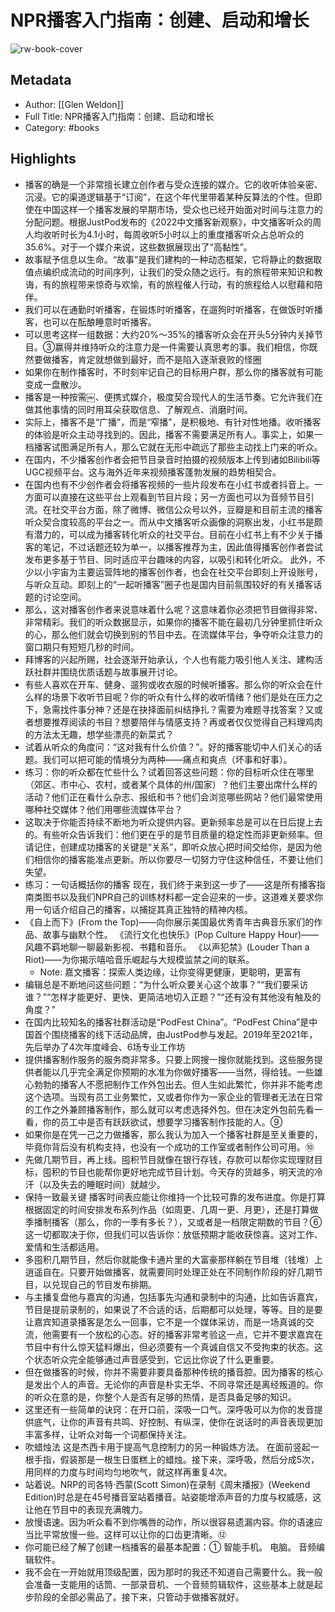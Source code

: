 # NPR播客入门指南：创建、启动和增长

![rw-book-cover](https://weread-1258476243.file.myqcloud.com/weread/cover/61/cpplatform_tqumegyd2gx68gh5xdta55/s_cpplatform_tqumegyd2gx68gh5xdta551673947665.jpg)

## Metadata
- Author: [[Glen Weldon]]
- Full Title: NPR播客入门指南：创建、启动和增长
- Category: #books

## Highlights
- 播客的确是一个非常擅长建立创作者与受众连接的媒介。它的收听体验亲密、沉浸。它的渠道逻辑基于“订阅”，在这个年代里带着某种反算法的个性。但即使在中国这样一个播客发展的早期市场，受众也已经开始面对时间与注意力的分配问题。根据JustPod发布的《2022中文播客新观察》，中文播客听众的周人均收听时长为4.1小时，每周收听5小时以上的重度播客听众占总听众的35.6%。对于一个媒介来说，这些数据展现出了“高黏性”。
- 故事赋予信息以生命。“故事”是我们建构的一种动态框架，它将静止的数据取值点编织成流动的时间序列，让我们的受众随之远行。有的旅程带来知识和教诲，有的旅程带来惊奇与欢愉，有的旅程催人行动，有的旅程给人以慰藉和陪伴。
- 我们可以在通勤时听播客，在锻炼时听播客，在遛狗时听播客，在做饭时听播客，也可以在酝酿睡意时听播客。
- 可以思考这样一组数据：大约20%～35%的播客听众会在开头5分钟内关掉节目。③赢得并维持听众的注意力是一件需要认真思考的事。我们相信，你既然要做播客，肯定就想做到最好，而不是陷入逐渐衰败的怪圈
- 如果你在制作播客时，不时刻牢记自己的目标用户群，那么你的播客就有可能变成一盘散沙。
- 播客是一种按需￼、便携式媒介，极度契合现代人的生活节奏。它允许我们在做其他事情的同时用耳朵获取信息、了解观点、消磨时间。
- 实际上，播客不是“广播”，而是“窄播”，是积极地、有针对性地播。收听播客的体验是听众主动寻找到的。因此，播客不需要满足所有人。事实上，如果一档播客试图满足所有人，那么它就在无形中疏远了那些主动找上门来的听众。
- 在国内，不少播客创作者会把节目录音时拍摄的视频版本上传到诸如Bilibili等UGC视频平台。这与海外近年来视频播客蓬勃发展的趋势相契合。
- 在国内也有不少创作者会将播客视频的一些片段发布在小红书或者抖音上。一方面可以直接在这些平台上观看到节目片段；另一方面也可以为音频节目引流。在社交平台方面，除了微博、微信公众号以外，豆瓣是和目前主流的播客听众契合度较高的平台之一。而从中文播客听众画像的洞察出发，小红书是颇有潜力的，可以成为播客转化听众的社交平台。目前在小红书上有不少关于播客的笔记，不过话题还较为单一，以播客推荐为主，因此值得播客创作者尝试发布更多基于节目、同时适应平台趣味的内容，以吸引和转化听众。
  此外，不少以小宇宙为主要运营阵地的播客创作者，也会在社交平台即刻上开设账号，与听众互动。即刻上的“一起听播客”圈子也是国内目前氛围较好的有关播客话题的讨论空间。
- 那么，这对播客创作者来说意味着什么呢？这意味着你必须把节目做得非常、非常精彩。我们的听众数据显示，如果你的播客不能在最初几分钟里抓住听众的心，那么他们就会切换到别的节目中去。在流媒体平台，争夺听众注意力的窗口期只有短短几秒的时间。
- 拜博客的兴起所赐，社会逐渐开始承认，个人也有能力吸引他人关注、建构活跃社群并围绕优质话题与故事展开讨论。
- 有些人喜欢在开车、健身、遛狗或收衣服的时候听播客。那么你的听众会在什么样的场景下收听节目呢？你的听众有什么样的收听情绪？他们是处在压力之下，急需找件事分神？还是在抉择面前纠结挣扎？需要为难题寻找答案？又或者想要推荐阅读的书目？想要陪伴与情感支持？再或者仅仅觉得自己料理鸡肉的方法太无趣，想学些漂亮的新菜式？
- 试着从听众的角度问：“这对我有什么价值？”。好的播客能切中人们关心的话题。我们可以把可能的情境分为两种——痛点和爽点（坏事和好事）。
- 练习：你的听众都在忙些什么？试着回答这些问题：你的目标听众住在哪里（郊区、市中心、农村，或者某个具体的州/国家）？他们主要出席什么样的活动？他们正在看什么杂志、报纸和书？他们会浏览哪些网站？他们最常使用哪种社交媒体？他们用哪些流媒体平台？
- 这取决于你能否持续不断地为听众提供内容。更新频率总是可以在日后提上去的。有些听众告诉我们：他们更在乎的是节目质量的稳定性而非更新频率。但请记住，创建成功播客的关键是“关系”，即听众放心把时间交给你，是因为他们相信你的播客能准点更新。所以你要尽一切努力守住这种信任，不要让他们失望。
- 练习：一句话概括你的播客
  现在，我们终于来到这一步了——这是所有播客指南类图书以及我们NPR自己的训练材料都一定会迎来的一步。这道难关要求你用一句话介绍自己的播客，以捕捉其真正独特的精神内核。
- 《自上而下》(From the Top)——向你展示美国最优秀青年古典音乐家们的作品、故事与幽默个性。
  《流行文化也快乐》(Pop Culture Happy Hour)——风趣不羁地聊一聊最新影视、书籍和音乐。
  《以声犯禁》(Louder Than a Riot)——为你揭示嘻哈音乐崛起与大规模监禁之间的联系。
    - Note: 嘉文播客：探索人类边缘，让你变得更健康，更聪明，更富有
- 编辑总是不断地问这些问题：“为什么听众要关心这个故事？”“我们要采访谁？”“怎样才能更好、更快、更简洁地切入正题？”“还有没有其他没有触及的角度？”
- 在国内比较知名的播客社群活动是“PodFest China”。“PodFest China”是中国首个围绕播客的线下活动品牌，由JustPod参与发起。2019年至2021年，先后举办了4次年度峰会、6场专业工作坊
- 提供播客制作服务的服务商非常多。只要上网搜一搜你就能找到。这些服务提供者能以几乎完全满足你预期的水准为你做好播客——当然，得给钱。一些雄心勃勃的播客人不愿把制作工作外包出去。但人生如此繁忙，你并非不能考虑这个选项。当现有员工业务繁忙，又或者你作为一家企业的管理者无法在日常的工作之外兼顾播客制作，那么就可以考虑选择外包。但在决定外包前先看一看，你的员工中是否有跃跃欲试，想要学习播客制作技能的人。⑨
- 如果你是在凭一己之力做播客，那么我认为加入一个播客社群是至关重要的，毕竟你背后没有机构支持，也没有一个成功的工作室或者制作公司可用。⑩
- 先做几期节目，再上线。囤积节目就像在银行存钱，存款可以帮你实现理财目标，囤积的节目也能帮你更好地完成节目计划。今天存的货越多，明天流的冷汗（以及失去的睡眠时间）就越少。
- 保持一致最关键
  播客时间表应能让你维持一个比较可靠的发布进度。你是打算根据固定的时间安排发布系列作品（如周更、几周一更、月更），还是打算做季播制播客（那么，你的一季有多长？），又或者是一档限定期数的节目？⑥这一切都取决于你，但我们可以告诉你：放低预期才能收获惊喜。这对工作、爱情和生活都适用。
- 多囤积几期节目，然后你就能像卡通片里的大富豪那样躺在节目堆（钱堆）上逍遥自在。只要开始做播客，就需要同时处理正处在不同制作阶段的好几期节目，以兑现自己的节目发布排期。
- 与主播复盘他与嘉宾的沟通，包括事先沟通和录制中的沟通，比如告诉嘉宾，节目是提前录制的，如果说了不合适的话，后期都可以处理，等等。目的是要让嘉宾知道录播客是怎么一回事，它不是一个媒体采访，而是一场真诚的交流，他需要有一个放松的心态。好的播客非常考验这一点，它并不要求嘉宾在节目中有什么惊天猛料爆出，但必须要有一个真诚自信又不受拘束的状态。这个状态听众完全能够通过声音感受到，它远比你说了什么更重要。
- 但在做播客的时候，你并不需要非要具备那种传统的播音腔。因为播客的核心是发出个人的声音。无论你的声音是朴实无华、不同寻常还是离经叛道的。你的听众在意的是，你整个人是否有足够的热情，是否具备足够的知识。
- 这里还有一些简单的诀窍：在开口前，深吸一口气。深呼吸可以为你的发音提供底气，让你的声音有共鸣、好控制、有纵深，使你在说话时的声音表现更加丰富多样，让听众对每一个词都保持关注。
- 吹蜡烛法
  这是杰西卡用于提高气息控制力的另一种锻炼方法。
  在面前竖起一根手指，假装那是一根生日蛋糕上的蜡烛。接下来，深呼吸，然后分成5次，用同样的力度与时间均匀地吹气，就这样再重复4次。
- 站着说。NRP的司各特·西蒙(Scott Simon)在录制《周末播报》(Weekend Edition)时总是在45号播音室站着播音。站姿能增添声音的力度与权威感，这让他在节目中的表现充满魄力。
- 放慢语速。因为听众看不到你嘴唇的动作，所以很容易遗漏内容。你的语速应当比平常放慢一些。这样可以让你的口齿更清晰。⑫
- 你可能已经了解了创建一档播客的最基本配置：①
  智能手机。
  电脑。
  音频编辑软件。
- 我不会在一开始就用顶级配置，因为那时的我还不知道自己需要什么。我一般会准备一支能用的话筒、一部录音机、一个音频剪辑软件，这些基本上就是起步阶段的全部必需品了。接下来，只管动手做播客就好。
